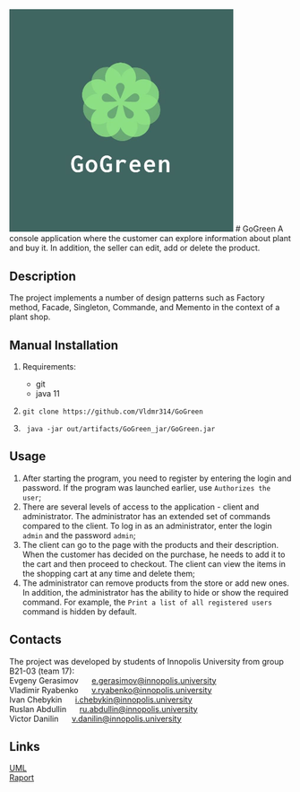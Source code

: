 <img src="https://github.com/Vldmr314/GoGreen/blob/master/logo.jpg" alt="logo" width="400"/>
# GoGreen
A console application where the customer can explore information about plant and buy it. In addition, the seller can edit, add or delete the product.


## Description
The project implements a number of design patterns such as Factory method, Facade, Singleton, Commande, and Memento in the context of a plant shop.


## Manual Installation
1. Requirements:
	* git
	* java 11

2. `git clone https://github.com/Vldmr314/GoGreen`
3. ` java -jar out/artifacts/GoGreen_jar/GoGreen.jar`


## Usage
1. After starting the program, you need to register by entering the login and password. If the program was launched earlier, use `Authorizes the user`;
2. There are several levels of access to the application - client and administrator. The administrator has an extended set of commands compared to the client. To log in as an administrator, enter the login `admin` and the password `admin`;
3. The client can go to the page with the products and their description. When the customer has decided on the purchase, he needs to add it to the cart and then proceed to checkout. The client can view the items in the shopping cart at any time and delete them;
4. The administrator can remove products from the store or add new ones. In addition, the administrator has the ability to hide or show the required command. For example, the `Print a list of all registered users` command is hidden by default.


## Contacts
The project was developed by students of Innopolis University 
from group B21-03 (team 17):  
Evgeny Gerasimov &nbsp;&nbsp;&nbsp;&nbsp; e.gerasimov@innopolis.university  
Vladimir Ryabenko &nbsp;&nbsp;&nbsp;&nbsp; v.ryabenko@innopolis.university  
Ivan Chebykin &nbsp;&nbsp;&nbsp;&nbsp; i.chebykin@innopolis.university  
Ruslan Abdullin &nbsp;&nbsp;&nbsp;&nbsp; ru.abdullin@innopolis.university  
Victor Danilin &nbsp;&nbsp;&nbsp;&nbsp; v.danilin@innopolis.university  

## Links
[UML](https://github.com/Vldmr314/GoGreen/blob/master/GoGreen.drawio.png)  
[Raport](https://github.com/Vldmr314/GoGreen/blob/master/Raport.txt)
